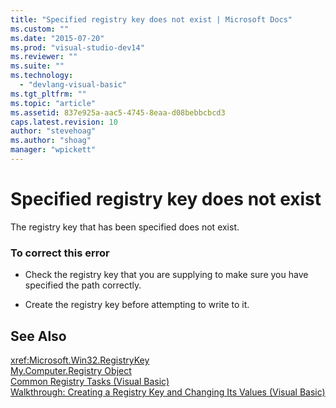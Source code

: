 ```yaml
---
title: "Specified registry key does not exist | Microsoft Docs"
ms.custom: ""
ms.date: "2015-07-20"
ms.prod: "visual-studio-dev14"
ms.reviewer: ""
ms.suite: ""
ms.technology: 
  - "devlang-visual-basic"
ms.tgt_pltfrm: ""
ms.topic: "article"
ms.assetid: 837e925a-aac5-4745-8eaa-d08bebbcbcd3
caps.latest.revision: 10
author: "stevehoag"
ms.author: "shoag"
manager: "wpickett"
---
```

# Specified registry key does not exist
The registry key that has been specified does not exist.  
  
### To correct this error  
  
-   Check the registry key that you are supplying to make sure you have specified the path correctly.  
  
-   Create the registry key before attempting to write to it.  
  
## See Also  
 <xref:Microsoft.Win32.RegistryKey>   
 [My.Computer.Registry Object](../../visual-basic/language-reference/objects/my-computer-registry-object.md)   
 [Common Registry Tasks (Visual Basic)](http://msdn.microsoft.com/en-us/0bde9f77-b38b-4c76-bac2-ff6cda3087c4)   
 [Walkthrough: Creating a Registry Key and Changing Its Values (Visual Basic)](http://msdn.microsoft.com/en-us/d8c890a1-d1b7-4c4f-bc16-1ccf16158b79)